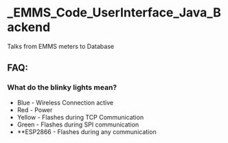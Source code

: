 # _EMMS_Code_UserInterface_Java_Backend
 Talks from EMMS meters to Database
 
## FAQ:
### What do the blinky lights mean?
- Blue      - Wireless Connection active
- Red       - Power
- Yellow    - Flashes during TCP Communication
- Green     - Flashes during SPI communication
- **ESP2866 - Flashes during any communication

